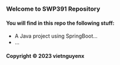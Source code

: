 ### Welcome to SWP391 Repository

#### You will find in this repo the following stuff:

* A Java project using SpringBoot...
* ...

#### Copyright © 2023 vietnguyenx
